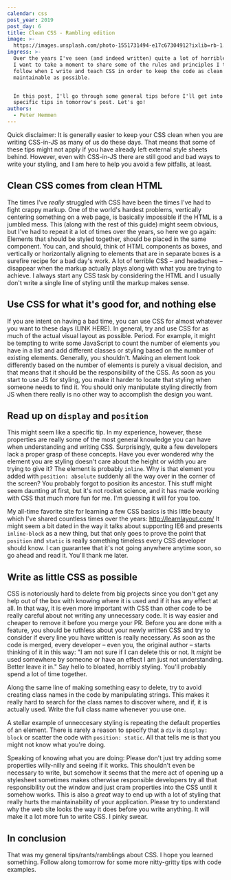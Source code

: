 ```yaml
---
calendar: css
post_year: 2019
post_day: 6
title: Clean CSS - Rambling edition
image: >-
  https://images.unsplash.com/photo-1551731494-e17c67304912?ixlib=rb-1.2.1&ixid=eyJhcHBfaWQiOjEyMDd9&auto=format&fit=crop&w=3300&q=80
ingress: >-
  Over the years I've seen (and indeed written) quite a lot of horrible CSS, and
  I want to take a moment to share some of the rules and principles I try to
  follow when I write and teach CSS in order to keep the code as clean and
  maintainable as possible.


  In this post, I'll go through some general tips before I'll get into some more
  specific tips in tomorrow's post. Let's go!
authors:
  - Peter Hemmen
---
```

Quick disclaimer: It is generally easier to keep your CSS clean when you are writing CSS-in-JS as many of us do these days. That means that some of these tips might not apply if you have already left external style sheets behind. However, even with CSS-in-JS there are still good and bad ways to write your styling, and I am here to help you avoid a few pitfalls, at least.

## Clean CSS comes from clean HTML

The times I've _really_ struggled with CSS have been the times I've had to fight crappy markup. One of the world's hardest problems, vertically centering something on a web page, is basically impossible if the HTML is a jumbled mess. This (along with the rest of this guide) might seem obvious, but I've had to repeat it a lot of times over the years, so here we go again: Elements that should be styled together, should be placed in the same component. You can, and should, think of HTML components as boxes, and vertically or horizontally aligning to elements that are in separate boxes is a surefire recipe for a bad day's work. A lot of terrible CSS – and headaches – disappear when the markup actually plays along with what you are trying to achieve. I always start any CSS task by considering the HTML and I usually don't write a single line of styling until the markup makes sense.

## Use CSS for what it's good for, and nothing else

If you are intent on having a bad time, you can use CSS for almost whatever you want to these days (LINK HERE). In general, try and use CSS for as much of the actual visual layout as possible. Period. For example, it might be tempting to write some JavaScript to count the number of elements you have in a list and add different classes or styling based on the number of existing elements. Generally, you shouldn't. Making an element look differently based on the number of elements is purely a visual decision, and that means that it should be the responsibility of the CSS. As soon as you start to use JS for styling, you make it harder to locate that styling when someone needs to find it. You should only manipulate styling directly from JS when there really is no other way to accomplish the design you want.

## Read up on `display` and `position`

This might seem like a specific tip. In my experience, however, these properties are really some of the most general knowledge you can have when understanding and writing CSS. Surprisingly, quite a few developers lack a proper grasp of these concepts. Have you ever wondered why the element you are styling doesn't care about the height or width you are trying to give it? The element is probably `inline`. Why is that element you added with `position: absolute` suddenly all the way over in the corner of the screen? You probably forgot to position its ancestor. This stuff might seem daunting at first, but it's not rocket science, and it has made working with CSS that much more fun for me. I'm guessing it will for you too.
 
My all-time favorite site for learning a few CSS basics is this little beauty which I've shared countless times over the years: http://learnlayout.com/ It might seem a bit dated in the way it talks about supporting IE6 and presents `inline-block` as a new thing, but that only goes to prove the point that `position` and `static` is really something timeless every CSS developer should know. I can guarantee that it's not going anywhere anytime soon, so go ahead and read it. You'll thank me later. 
 
## Write as little CSS as possible

CSS is notoriously hard to delete from big projects since you don't get any help out of the box with knowing where it is used and if it has any effect at all. In that way, it is even more important with CSS than other code to be really careful about not writing any unnecessary code. It is way easier and cheaper to remove it before you merge your PR. Before you are done with a feature, you should be ruthless about your newly written CSS and try to consider if every line you have written is really necessary. As soon as the code is merged, every developer – even you, the original author – starts thinking of it in this way: "I am not sure if I can delete this or not. It _might_ be used somewhere by someone or have an effect I am just not understanding. Better leave it in." Say hello to bloated, horribly styling. You'll probably spend a lot of time together.

Along the same line of making something easy to delete, try to avoid creating class names in the code by manipulating strings. This makes it really hard to search for the class names to discover where, and if, it is actually used. Write the full class name whenever you use one.

A stellar example of unneccesary styling is repeating the default properties of an element. There is rarely a reason to specify that a `div` is `display: block` or scatter the code with `position: static`. All that tells me is that you might not know what you're doing.

Speaking of knowing what you are doing: Please don't just try adding some properties willy-nilly and seeing if it works. This shouldn't even be necessary to write, but somehow it seems that the mere act of opening up a stylesheet sometimes makes otherwise responsible developers try all that responsibility out the window and just cram properties into the CSS until it somehow works. This is also a _great_ way to end up with a lot of styling that really hurts the maintainability of your application. Please try to understand why the web site looks the way it does before you write anything. It will make it a lot more fun to write CSS. I pinky swear.

## In conclusion

That was my general tips/rants/ramblings about CSS. I hope you learned something. Follow along tomorrow for some more nitty-gritty  tips with code examples.
